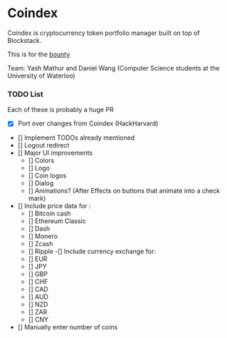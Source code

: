 # Coindex

Coindex is cryptocurrency token portfolio manager built on top of Blockstack.

This is for the [bounty](https://www.eventbrite.com/e/signature-bounties-encrypted-token-portfolio-app-registration-38154648581)

Team: Yash Mathur and Daniel Wang (Computer Science students at the University of Waterloo)

### TODO List

Each of these is probably a huge PR

- [x] Port over changes from Coindex (HackHarvard)
- [] Implement TODOs already mentioned
- [] Logout redirect
- [] Major UI improvements
  - [] Colors
  - [] Logo
  - [] Coin logos
  - [] Dialog
  - [] Animations? (After Effects on buttons that animate into a check mark)
- [] Include price data for :
  - [] Bitcoin cash
  - [] Ethereum Classic
  - [] Dash
  - [] Monero
  - [] Zcash
  - [] Ripple
-[] Include currency exchange for:
  - [] EUR
  - [] JPY
  - [] GBP
  - [] CHF
  - [] CAD
  - [] AUD
  - [] NZD
  - [] ZAR
  - [] CNY
- [] Manually enter number of coins
